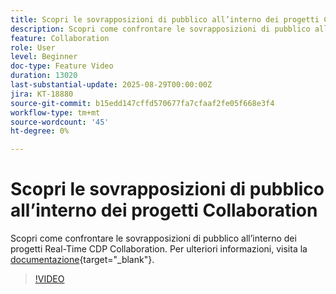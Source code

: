 ```yaml
---
title: Scopri le sovrapposizioni di pubblico all’interno dei progetti Collaboration
description: Scopri come confrontare le sovrapposizioni di pubblico all’interno dei progetti Real-Time CDP Collaboration.
feature: Collaboration
role: User
level: Beginner
doc-type: Feature Video
duration: 13020
last-substantial-update: 2025-08-29T00:00:00Z
jira: KT-18880
source-git-commit: b15edd147cffd570677fa7cfaaf2fe05f668e3f4
workflow-type: tm+mt
source-wordcount: '45'
ht-degree: 0%

---
```



# Scopri le sovrapposizioni di pubblico all’interno dei progetti Collaboration

Scopri come confrontare le sovrapposizioni di pubblico all’interno dei progetti Real-Time CDP Collaboration. Per ulteriori informazioni, visita la [documentazione](https://experienceleague.adobe.com/it/docs/real-time-cdp-collaboration/using/collaborate/discover){target="_blank"}.

>[!VIDEO](https://video.tv.adobe.com/v/3471697/?learn=on&enablevpops&captions=ita)
